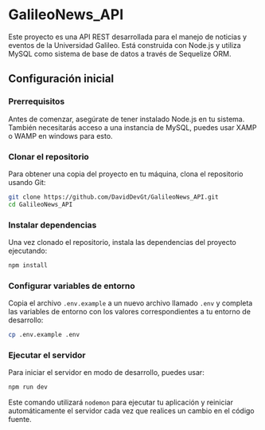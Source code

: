 # GalileoNews_API

Este proyecto es una API REST desarrollada para el manejo de noticias y eventos de la Universidad Galileo. Está construida con Node.js y utiliza MySQL como sistema de base de datos a través de Sequelize ORM.

## Configuración inicial

### Prerrequisitos

Antes de comenzar, asegúrate de tener instalado Node.js en tu sistema. También necesitarás acceso a una instancia de MySQL, puedes usar XAMP o WAMP en windows para esto.

### Clonar el repositorio

Para obtener una copia del proyecto en tu máquina, clona el repositorio usando Git:

```bash
git clone https://github.com/DavidDevGt/GalileoNews_API.git
cd GalileoNews_API
```

### Instalar dependencias

Una vez clonado el repositorio, instala las dependencias del proyecto ejecutando:

```bash
npm install
```

### Configurar variables de entorno

Copia el archivo `.env.example` a un nuevo archivo llamado `.env` y completa las variables de entorno con los valores correspondientes a tu entorno de desarrollo:

```bash
cp .env.example .env
```

### Ejecutar el servidor

Para iniciar el servidor en modo de desarrollo, puedes usar:

```bash
npm run dev
```

Este comando utilizará `nodemon` para ejecutar tu aplicación y reiniciar automáticamente el servidor cada vez que realices un cambio en el código fuente.

